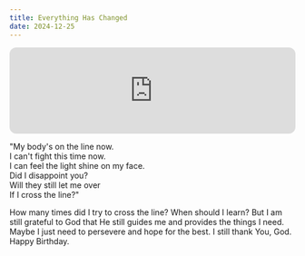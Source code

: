 ```yaml
---
title: Everything Has Changed
date: 2024-12-25
---
```


<iframe style="border-radius:12px" src="https://open.spotify.com/embed/track/3qrTll9OQ9wcejTxPFY0qg?utm_source=generator" width="100%" height="152" frameBorder="0" allowfullscreen="" allow="autoplay; clipboard-write; encrypted-media; fullscreen; picture-in-picture" loading="lazy"></iframe>

"My body's on the line now.  
I can't fight this time now.  
I can feel the light shine on my face.  
Did I disappoint you?  
Will they still let me over  
If I cross the line?"

How many times did I try to cross the line? When should I learn? But I am still grateful to God that He still guides me and provides the things I need. Maybe I just need to persevere and hope for the best. I still thank You, God. Happy Birthday.





